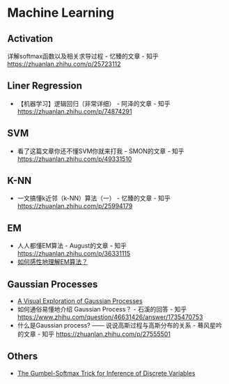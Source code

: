 # Machine Learning

## Activation

详解softmax函数以及相关求导过程 - 忆臻的文章 - 知乎 https://zhuanlan.zhihu.com/p/25723112

## Liner Regression

* 【机器学习】逻辑回归（非常详细） - 阿泽的文章 - 知乎 https://zhuanlan.zhihu.com/p/74874291

## SVM

* 看了这篇文章你还不懂SVM你就来打我 - SMON的文章 - 知乎 https://zhuanlan.zhihu.com/p/49331510

## K-NN

* 一文搞懂k近邻（k-NN）算法（一） - 忆臻的文章 - 知乎 https://zhuanlan.zhihu.com/p/25994179

## EM

* 人人都懂EM算法 - August的文章 - 知乎 https://zhuanlan.zhihu.com/p/36331115
* [如何感性地理解EM算法？](https://www.jianshu.com/p/1121509ac1dc )

## Gaussian Processes

* [A Visual Exploration of Gaussian Processes](https://jgoertler.com/visual-exploration-gaussian-processes/)
* 如何通俗易懂地介绍 Gaussian Process？ - 石溪的回答 - 知乎 https://www.zhihu.com/question/46631426/answer/1735470753
* 什么是Gaussian process? —— 说说高斯过程与高斯分布的关系 - 蓦风星吟的文章 - 知乎 https://zhuanlan.zhihu.com/p/27555501

##  Others

* [The Gumbel-Softmax Trick for Inference of Discrete Variables](https://casmls.github.io/general/2017/02/01/GumbelSoftmax.html)





